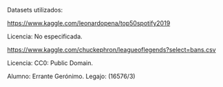 Datasets utilizados: 

https://www.kaggle.com/leonardopena/top50spotify2019 


Licencia: No especificada.





https://www.kaggle.com/chuckephron/leagueoflegends?select=bans.csv



Licencia: CC0: Public Domain.



Alumno: 
Errante Gerónimo.
Legajo: (16576/3)
